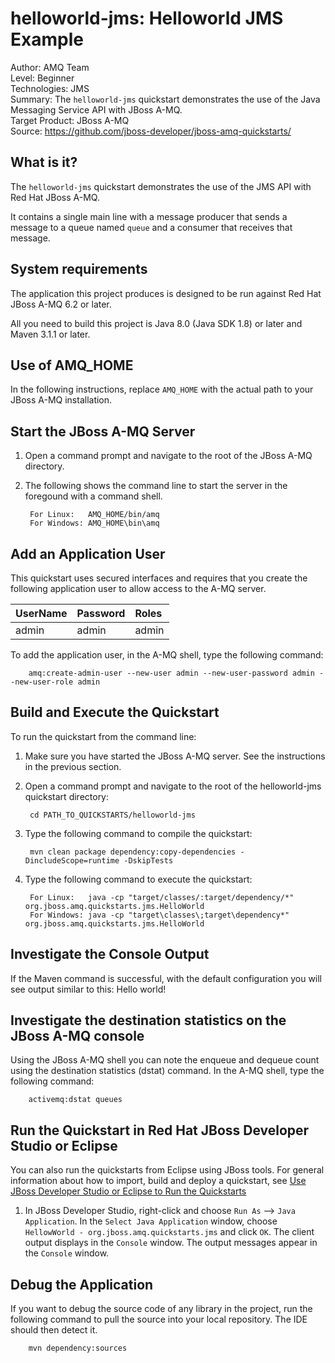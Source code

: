 helloworld-jms: Helloworld JMS Example
======================
Author: AMQ Team  
Level: Beginner  
Technologies: JMS  
Summary: The `helloworld-jms` quickstart demonstrates the use of the Java Messaging Service API with JBoss A-MQ.  
Target Product: JBoss A-MQ   
Source: <https://github.com/jboss-developer/jboss-amq-quickstarts/>  

What is it?
-----------

The `helloworld-jms` quickstart demonstrates the use of the JMS API with Red Hat JBoss A-MQ.

It contains a single main line with a message producer that sends a message to a queue named `queue` and a consumer that receives that message.

System requirements
-------------------

The application this project produces is designed to be run against Red Hat JBoss A-MQ 6.2 or later. 

All you need to build this project is Java 8.0 (Java SDK 1.8) or later and Maven 3.1.1 or later. 


Use of AMQ_HOME
---------------

In the following instructions, replace `AMQ_HOME` with the actual path to your JBoss A-MQ installation.   


Start the JBoss A-MQ Server
--------------------------

1. Open a command prompt and navigate to the root of the JBoss A-MQ directory.
2. The following shows the command line to start the server in the foregound with a command shell. 

        For Linux:   AMQ_HOME/bin/amq
        For Windows: AMQ_HOME\bin\amq


Add an Application User
-----------------------

This quickstart uses secured interfaces and requires that you create the following application user to allow access to the A-MQ server. 

| **UserName** | **Password** | **Roles** |
|:-------------|:-------------|:----------|
| admin        | admin        | admin     |

To add the application user, in the A-MQ shell, type the following command:

        amq:create-admin-user --new-user admin --new-user-password admin --new-user-role admin


Build and Execute the Quickstart
-------------------------

To run the quickstart from the command line:

1. Make sure you have started the JBoss A-MQ server. See the instructions in the previous section.

2. Open a command prompt and navigate to the root of the helloworld-jms quickstart directory:

        cd PATH_TO_QUICKSTARTS/helloworld-jms

3. Type the following command to compile the quickstart:

        mvn clean package dependency:copy-dependencies -DincludeScope=runtime -DskipTests

4. Type the following command to execute the quickstart:

        For Linux:   java -cp "target/classes/:target/dependency/*" org.jboss.amq.quickstarts.jms.HelloWorld
        For Windows: java -cp "target\classes\;target\dependency*" org.jboss.amq.quickstarts.jms.HelloWorld 

 
Investigate the Console Output
-------------------------

If the Maven command is successful, with the default configuration you will see output similar to this:
        Hello world!
        
Investigate the destination statistics on the JBoss A-MQ console
-------------------------
Using the JBoss A-MQ shell you can note the enqueue and dequeue count using the destination statistics (dstat) command. 
In the A-MQ shell, type the following command:

        activemq:dstat queues


Run the Quickstart in Red Hat JBoss Developer Studio or Eclipse
-------------------------------------
You can also run the quickstarts from Eclipse using JBoss tools. For general information about how to import, build and deploy a quickstart, see [Use JBoss Developer Studio or Eclipse to Run the Quickstarts](https://github.com/jboss-developer/jboss-developer-shared-resources/blob/master/guides/USE_JBDS.md#use-jboss-developer-studio-or-eclipse-to-run-the-quickstarts) 

1. In JBoss Developer Studio, right-click and choose `Run As` --> `Java Application`.  In the `Select Java Application` window, choose `HellowWorld - org.jboss.amq.quickstarts.jms` and click `OK`. The client output displays in the `Console` window.
The output messages appear in the `Console` window.

Debug the Application
------------------------------------

If you want to debug the source code of any library in the project, run the following command to pull the source into your local repository. The IDE should then detect it.

        mvn dependency:sources


 
